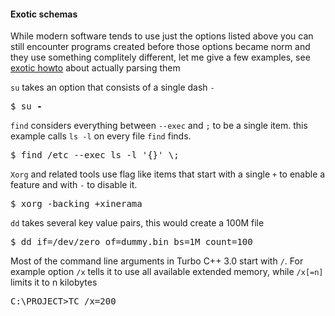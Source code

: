 #### Exotic schemas

While modern software tends to use just the options listed above you can still encounter
programs created before those options became norm and they use something complitely different,
let me give a few examples, see [exotic howto](crate::_documentation::_2_howto)
about actually parsing them

`su` takes an option that consists of a single dash `-`

<div class="code-wrap"><pre>
$ su <span style="font-weight: bold">-</span>
</pre></div>

`find` considers everything between `--exec` and `;` to be a single item.
this example calls `ls -l` on every file `find` finds.

<div class="code-wrap"><pre>
$ find /etc --exec ls -l '{}' \;
</pre></div>

`Xorg` and related tools use flag like items that start with a single `+` to enable a
feature and with `-` to disable it.

<div class="code-wrap"><pre>
$ xorg -backing +xinerama
</pre></div>

`dd` takes several key value pairs, this would create a 100M file
<div class="code-wrap"><pre>
$ dd if=/dev/zero of=dummy.bin bs=1M count=100
</pre></div>

Most of the command line arguments in Turbo C++ 3.0 start with `/`. For example option
`/x` tells it to use all available extended memory, while `/x[=n]` limits it to n kilobytes
<div class="code-wrap"><pre>
C:\PROJECT>TC /x=200
</pre></div>
